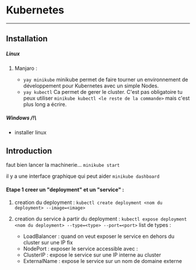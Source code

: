# Kubernetes

---

## Installation

##### Linux

1. Manjaro :

   - `yay minikube` minikube permet de faire tourner un environnement de développement pour Kubernetes avec un simple Nodes.
   - `yay kubectl` Ca permet de gerer le cluster. C'est pas obligatoire tu peux utiliser `minikube kubectl <le reste de la commande>` mais c'est plus long a écrire.

##### Windows /!\

- installer linux

## Introduction

faut bien lancer la machinerie... `minikube start`

il y a une interface graphique qui peut aider `minikube dashboard`

#### Etape 1 creer un "deployment" et un "service" :

1. creation du deployment :
   `kubectl create deployment <nom du deployment> --image=<image>`

2. creation du service à partir du deployment :
   `kubectl expose deployment <nom du deployment> --type=<type> --port=<port>`
   list de types :
   - LoadBalancer : quand on veut exposer le service en dehors du cluster sur une IP fix
   - NodePort : exposer le service accessible avec <NodeId>:<NodePort>
   - ClusterIP : expose le service sur une IP interne au cluster
   - ExternalName : expose le service sur un nom de domaine externe
